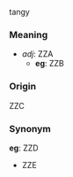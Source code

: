 tangy
### Meaning
+ _adj_: ZZA
    + __eg__: ZZB

### Origin

ZZC

### Synonym

__eg__: ZZD

+ ZZE


